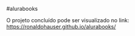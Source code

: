 #alurabooks

O projeto concluído pode ser visualizado no link: https://ronaldohauser.github.io/alurabooks/
